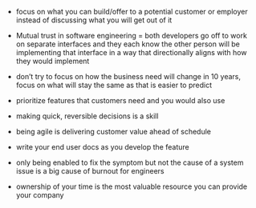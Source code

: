 - focus on what you can build/offer to a potential customer or employer instead of discussing what you will get out of it

- Mutual trust in software engineering = both developers go off to work on separate interfaces and they each know the other person will be implementing that interface in a way that directionally aligns with how they would implement


- don’t try to focus on how the business need will change in 10 years, focus on what will stay the same as that is easier to predict


- prioritize features that customers need and you would also use

- making quick, reversible decisions is a skill



- being agile is delivering customer value ahead of schedule


- write your end user docs as you develop the feature


- only being enabled to fix the symptom but not the cause of a system issue is a big cause of burnout for engineers 


- ownership of your time is the most valuable resource you can provide your company

